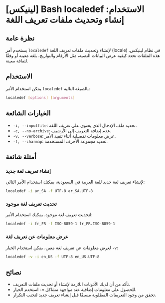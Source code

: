 # [لينيكس] Bash localedef الاستخدام: إنشاء وتحديث ملفات تعريف اللغة

## نظرة عامة
يستخدم أمر `localedef` لإنشاء وتحديث ملفات تعريف اللغة (locale) في نظام لينيكس. هذه الملفات تحدد كيفية عرض البيانات النصية، مثل الأرقام والتواريخ، بلغة معينة أو وفقًا لثقافة معينة.

## الاستخدام
يمكن استخدام الأمر `localedef` بالصيغة التالية:

```bash
localedef [options] [arguments]
```

## الخيارات الشائعة
- `-i, --inputfile`: تحديد ملف الإدخال الذي يحتوي على تعريف اللغة.
- `-c, --no-archive`: عدم إضافة التعريف إلى الأرشيف.
- `-v, --verbose`: عرض معلومات تفصيلية أثناء تنفيذ الأمر.
- `-f, --charmap`: تحديد مجموعة الأحرف المستخدمة.

## أمثلة شائعة
### إنشاء تعريف لغة جديد
لإنشاء تعريف لغة جديد للغة العربية في السعودية، يمكنك استخدام الأمر التالي:

```bash
localedef -i ar_SA -f UTF-8 ar_SA.UTF-8
```

### تحديث تعريف لغة موجود
لتحديث تعريف لغة موجود، يمكنك استخدام الأمر:

```bash
localedef -i fr_FR -f ISO-8859-1 fr_FR.ISO-8859-1
```

### عرض معلومات عن تعريف لغة
لعرض معلومات عن تعريف لغة معين، يمكن استخدام الخيار `-v`:

```bash
localedef -v -i en_US -f UTF-8 en_US.UTF-8
```

## نصائح
- تأكد من أن لديك الأذونات اللازمة لإنشاء أو تحديث ملفات التعريف.
- استخدم الخيار `-v` للحصول على معلومات إضافية عند مواجهة مشاكل.
- تحقق من وجود التعريفات المطلوبة مسبقًا قبل إنشاء تعريف جديد لتجنب التكرار.